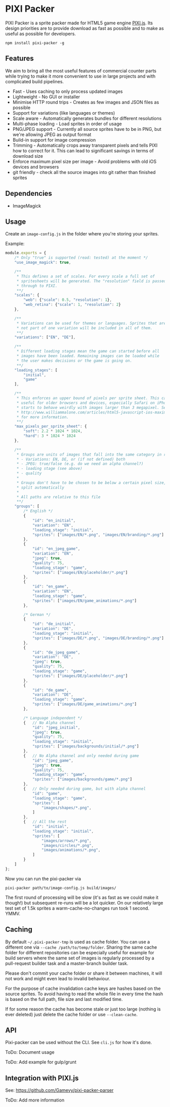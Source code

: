 # PIXI Packer
PIXI Packer is a sprite packer made for HTML5 game engine <a href="https://github.com/pixijs/pixi.js">PIXI.js</a>. Its design priorities are to provide download as fast as possible and to make as useful as possible for developers.

```
npm install pixi-packer -g
```

## Features
We aim to bring all the most useful features of commercial counter parts while trying to make it more convenient to use in large projects and with complicated build pipelines.

- Fast - Uses caching to only process updated images
- Lightweight - No GUI or installer
- Minimise HTTP round trips - Creates as few images and JSON files as possible
- Support for variations (like languages or themes)
- Scale aware - Automatically generates bundles for different resolutions
- Multi-phase loading - Load sprites in order of usage
- PNG/JPEG support - Currently all source sprites have to be in PNG, but we're allowing JPEG as output format
- Build-in support for image compression
- Trimming - Automatically crops away transparent pixels and tells PIXI how to correct for it. This can lead to significant savings in terms of download size
- Enforce maximum pixel size per image - Avoid problems with old iOS devices and browsers
- git friendly - check all the source images into git rather than finished sprites

## Dependencies
- ImageMagick

## Usage
Create an ```image-config.js``` in the folder where you're storing your sprites.

Example:
```Javascript
module.exports = {
    /* Only "true" is supported (read: tested) at the moment */
    "use_image_magick": true,

    /**
     * This defines a set of scales. For every scale a full set of
     * spritesheets will be generated. The "resolution" field is passed
     * through to PIXI.
     **/
    "scales": {
        "web": {"scale": 0.5, "resolution": 1},
        "web_retina": {"scale": 1, "resolution": 2}
    },

    /**
     * Variations can be used for themes or languages. Sprites that are
     * not part of one variation will be included in all of them.
     **/
    "variations": ["EN", "DE"],

    /**
     * Different loading stages mean the game can started before all
     * images have been loaded. Remaining images can be loaded while
     * the user makes decisions or the game is going on.
     **/
    "loading_stages": [
        "initial",
        "game"
    ],

    /**
     * This enforces an upper bound of pixels per sprite sheet. This can be
     * useful for older browsers and devices, especially Safari on iPhone4s who
     * starts to behave weirdly with images larger than 3 megapixel. See
     * http://www.williammalone.com/articles/html5-javascript-ios-maximum-image-size/
     * for more information.
     **/
    "max_pixels_per_sprite_sheet": {
        "soft": 2.2 * 1024 * 1024,
        "hard": 3 * 1024 * 1024
    },

    /**
     * Groups are units of images that fall into the same category in respect to
     * - Variations: EN, DE, or (if not defined) both
     * - JPEG: true/false (e.g. do we need an alpha channel?)
     * - loading stage (see above)
     * - quality
     *
     * Groups don't have to be chosen to be below a certain pixel size, they are
     * split automatically
     *
     * All paths are relative to this file
     **/
    "groups": [
        /* English */
        {
            "id": "en_initial",
            "variation": "EN",
            "loading_stage": "initial",
            "sprites": ["images/EN/*.png", "images/EN/branding/*.png"]
        },
        {
            "id": "en_jpeg_game",
            "variation": "EN",
            "jpeg": true,
            "quality": 75,
            "loading_stage": "game",
            "sprites": ["images/EN/placeholder/*.png"]
        },
        {
            "id": "en_game",
            "variation": "EN",
            "loading_stage": "game",
            "sprites": ["images/EN/game_animations/*.png"]
        },

        /* German */
        {
            "id": "de_initial",
            "variation": "DE",
            "loading_stage": "initial",
            "sprites": ["images/DE/*.png", "images/DE/branding/*.png"]
        },
        {
            "id": "de_jpeg_game",
            "variation": "DE",
            "jpeg": true,
            "quality": 75,
            "loading_stage": "game",
            "sprites": ["images/DE/placeholder/*.png"]
        },
        {
            "id": "de_game",
            "variation": "DE",
            "loading_stage": "game",
            "sprites": ["images/DE/game_animations/*.png"]
        },

        /* Language independent */
        {   // No Alpha channel
            "id": "jpeg_initial",
            "jpeg": true,
            "quality": 75,
            "loading_stage": "initial",
            "sprites": ["images/backgrounds/initial/*.png"]
        },
        {   // No Alpha channel and only needed during game
            "id": "jpeg_game",
            "jpeg": true,
            "quality": 75,
            "loading_stage": "game",
            "sprites": ["images/backgrounds/game/*.png"]
        },
        {   // Only needed during game, but with alpha channel
            "id": "game",
            "loading_stage": "game",
            "sprites": [
                "images/shapes/*.png",
            ]
        },
        {   // All the rest
            "id": "initial",
            "loading_stage": "initial",
            "sprites": [
                "images/arrows/*.png",
                "images/circles/*.png",
                "images/animations/*.png",
            ]
        }
    ]
};

```

Now you can run the pixi-packer via
```
pixi-packer path/to/image-config.js build/images/
```

The first round of processing will be slow (it's as fast as we could make it though!) but subsequent re-runs will be a lot quicker. On our relatively large test set of 1.5k sprites a warm-cache-no-changes run took 1 second. YMMV.

## Caching
By default ```~/.pixi-packer-tmp``` is used as cache folder. You can use a different one via ```--cache /path/to/temp/folder```. Sharing the same cache folder for different repositories can be especially useful for example for build servers where the same set of images is regularly processed by a pull-request builder task and a master-branch builder task.

Please don't commit your cache folder or share it between machines, it will not work and might even lead to invalid behaviour.

For the purpose of cache invalidation cache keys are hashes based on the source sprites. To avoid having to read the whole file in every time the hash is based on the full path, file size and last modified time.

If for some reason the cache has become stale or just too large (nothing is ever deleted) just delete the cache folder or use ```--clean-cache```.

## API
Pixi-packer can be used without the CLI. See ```cli.js``` for how it's done.

ToDo: Document usage

ToDo: Add example for gulp/grunt

## Integration with PIXI.js
See: https://github.com/Gamevy/pixi-packer-parser

ToDo: Add more information
